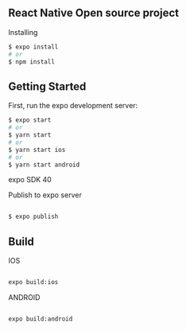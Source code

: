 ## React Native Open source project

Installing

```bash
$ expo install
# or
$ npm install
```

## Getting Started

First, run the expo development server:

```bash
$ expo start
# or
$ yarn start
# or
$ yarn start ios
# or
$ yarn start android
```

expo SDK 40

Publish to expo server

```bash

$ expo publish

```

## Build

IOS

```bash

expo build:ios

```

ANDROID

```bash

expo build:android

```
